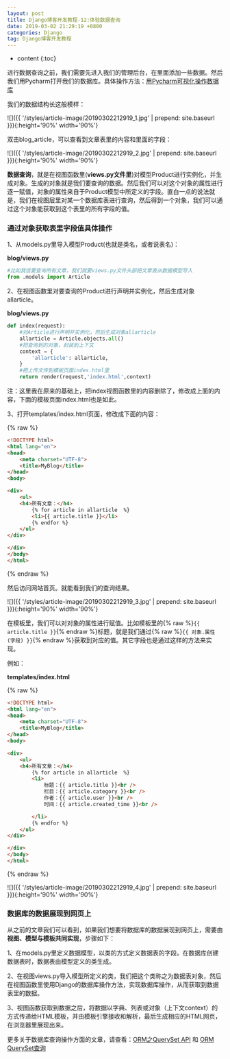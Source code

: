```yaml
---
layout: post
title: Django博客开发教程-12:体验数据查询
date: 2019-03-02 21:29:19 +0800
categories: Django
tag: Django博客开发教程
---
```


* content
{:toc}


进行数据查询之前，我们需要先进入我们的管理后台，在里面添加一些数据。然后我们用Pycharm打开我们的数据库。具体操作方法：[用Pycharm可视化操作数据库](https://www.django.cn/article/show-13.html)

我们的数据结构长这般模样：

![]({{ '/styles/article-image/20190302212919_1.jpg' | prepend: site.baseurl }}){:height='90%' width='90%'}

双击blog_article，可以查看到文章表里的内容和里面的字段：

![]({{ '/styles/article-image/20190302212919_2.jpg' | prepend: site.baseurl }}){:height='90%' width='90%'}

**数据查询**，就是在视图函数里(**views.py文件里**)对模型Product进行实例化，并生成对象。生成的对象就是我们要查询的数据。然后我们可以对这个对象的属性进行逐一赋值，对象的属性来自于Product模型中所定义的字段。直白一点的说法就是，我们在视图层里对某一个数据库表进行查询，然后得到一个对象，我们可以通过这个对象能获取到这个表里的所有字段的值。

### 通过对象获取表里字段值具体操作 ###

1、从models.py里导入模型Product(也就是类名，或者说表名)：

**blog/views.py**

```py
#比如我信要查询所有文章，我们就要views.py文件头部把文章表从数据模型导入
from .models import Article
```

2、在视图函数里对要查询的Product进行声明并实例化，然后生成对象allarticle。

**blog/views.py**
```py
def index(request):
    #对Article进行声明并实例化，然后生成对象allarticle
    allarticle = Article.objects.all()
    #把查询到的对象，封装到上下文
    context = {
        'allarticle': allarticle,
    }
    #把上传文传到模板页面index.html里
    return render(request,'index.html',context)
```

注：这里我在原来的基础上，把index视图函数里的内容删除了，修改成上面的内容，下面的模板页面index.html也是如此。

3、打开templates/index.html页面，修改成下面的内容：

{% raw %}
```html
<!DOCTYPE html>
<html lang="en">
<head>
    <meta charset="UTF-8">
    <title>MyBlog</title>
</head>
<body>

<div>
    <ul>
    <h4>所有文章：</h4>
        {% for article in allarticle  %}
        <li>{{ article.title }}</li>
        {% endfor %}
    </ul>
</div>

</div>
</body>
</html>
```
{% endraw %}

然后访问网站首页。就能看到我们的查询结果。


![]({{ '/styles/article-image/20190302212919_3.jpg' | prepend: site.baseurl }}){:height='90%' width='90%'}

在模板里，我们可以对对象的属性进行赋值。比如模板里的{% raw %}`{{ article.title }}`{% endraw %}标题，就是我们通过{% raw %}`{{ 对象.属性(字段) }}`{% endraw %}获取到对应的值。其它字段也是通过这样的方法来实现。

例如：

**templates/index.html**

{% raw %}
```html
<!DOCTYPE html>
<html lang="en">
<head>
    <meta charset="UTF-8">
    <title>MyBlog</title>
</head>
<body>

<div>
    <ul>
    <h4>所有文章：</h4>
        {% for article in allarticle  %}
        <li>
            标题：{{ article.title }}<br />
            栏目：{{ article.category }}<br />
            作者：{{ article.user }}<br />
            时间：{{ article.created_time }}<br />

        </li>
        {% endfor %}
    </ul>
</div>

</div>
</body>
</html>
```
{% endraw %}

![]({{ '/styles/article-image/20190302212919_4.jpg' | prepend: site.baseurl }}){:height='90%' width='90%'}

### 数据库的数据展现到网页上 ###
从之前的文章我们可以看到，如果我们想要将数据库的数据展现到网页上，需要由**视图、模型与模板共同实现**，步骤如下：

1、在models.py里定义数据模型，以类的方式定义数据表的字段。在数据库创建数据表时，数据表由模型定义的类生成。

2、在视图views.py导入模型所定义的类，我们把这个类称之为数据表对象，然后在视图函数里使用Django的数据库操作方法，实现数据库操作，从而获取到数据表里的数据。

3、视图函数获取到数据之后，将数据以字典、列表或对象（上下文context）的方式传递给HTML模板，并由模板引擎接收和解析，最后生成相应的HTML网页，在浏览器里展现出来。

更多关于数据库查询操作方面的文章，请查看：[ORM之QuerySet API](https://www.django.cn/course/show-18.html) 和 [ORM QuerySet查询](https://www.django.cn/course/show-31.html)
